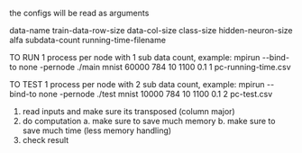 the configs will be read as arguments

data-name train-data-row-size data-col-size class-size hidden-neuron-size alfa subdata-count running-time-filename

TO RUN 1 process per node with 1 sub data count, example:
mpirun --bind-to none -pernode ./main mnist 60000 784 10 1100 0.1 1 pc-running-time.csv

TO TEST 1 process per node with 2 sub data count, example:
mpirun --bind-to none -pernode ./test mnist 10000 784 10 1100 0.1 2 pc-test.csv

1. read inputs and make sure its transposed (column major)
2. do computation
  a. make sure to save much memory
  b. make sure to save much time (less memory handling)
3. check result
